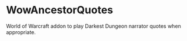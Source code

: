 # WowAncestorQuotes
World of Warcraft addon to play Darkest Dungeon narrator quotes when appropriate.

